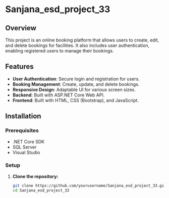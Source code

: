 # Sanjana_esd_project_33

## Overview
This project is an online booking platform that allows users to create, edit, and delete bookings for facilities. It also includes user authentication, enabling registered users to manage their bookings.

## Features
- **User Authentication**: Secure login and registration for users.
- **Booking Management**: Create, update, and delete bookings.
- **Responsive Design**: Adaptable UI for various screen sizes.
- **Backend**: Built with ASP.NET Core Web API.
- **Frontend**: Built with HTML, CSS (Bootstrap), and JavaScript.

## Installation

### Prerequisites
- .NET Core SDK
- SQL Server
- Visual Studio

### Setup
1. **Clone the repository:**
   ```bash
   git clone https://github.com/yourusername/Sanjana_esd_project_33.git
   cd Sanjana_esd_project_33
